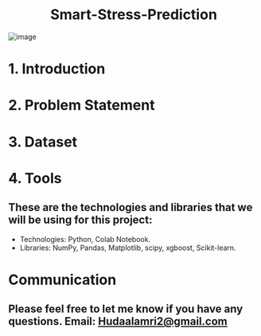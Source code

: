 <h1 align="center">Smart-Stress-Prediction</h1>

![image](https://drive.google.com/uc?export=view&id=1h_0sG7wH7bdIxr-u5QV4hMQ8j0ik8HeC)

# 1. Introduction

# 2. Problem Statement

# 3. Dataset

# 4. Tools
## These are the technologies and libraries that we will be using for this project:

* Technologies: Python, Colab Notebook.
* Libraries: NumPy, Pandas, Matplotlib, scipy, xgboost, Scikit-learn.

# Communication
## Please feel free to let me know if you have any questions. Email: <Hudaalamri2@gmail.com>
